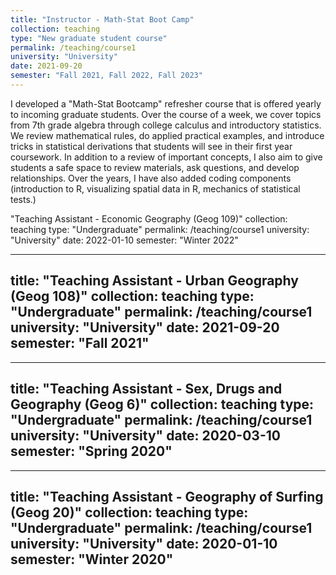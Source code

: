 ```yaml
---
title: "Instructor - Math-Stat Boot Camp"
collection: teaching
type: "New graduate student course"
permalink: /teaching/course1
university: "University"
date: 2021-09-20
semester: "Fall 2021, Fall 2022, Fall 2023"
---
```


I developed a "Math-Stat Bootcamp" refresher course that is offered yearly to incoming graduate students. Over the course of a week, we cover topics from 7th grade algebra through college calculus and introductory statistics. We review mathematical rules, do applied practical examples, and introduce tricks in statistical derivations that students will see in their first year coursework. In addition to a review of important concepts, I also aim to give students a safe space to review materials, ask questions, and develop relationships. Over the years, I have also added coding components (introduction to R, visualizing spatial data in R, mechanics of statistical tests.) 

 "Teaching Assistant - Economic Geography (Geog 109)"
collection: teaching
type: "Undergraduate"
permalink: /teaching/course1
university: "University"
date: 2022-01-10
semester: "Winter 2022"

---
title: "Teaching Assistant - Urban Geography (Geog 108)"
collection: teaching
type: "Undergraduate"
permalink: /teaching/course1
university: "University"
date: 2021-09-20
semester: "Fall 2021"
---

---
title: "Teaching Assistant - Sex, Drugs and Geography (Geog 6)"
collection: teaching
type: "Undergraduate"
permalink: /teaching/course1
university: "University"
date: 2020-03-10
semester: "Spring 2020"
---

---
title: "Teaching Assistant - Geography of Surfing (Geog 20)"
collection: teaching
type: "Undergraduate"
permalink: /teaching/course1
university: "University"
date: 2020-01-10
semester: "Winter 2020"
---
